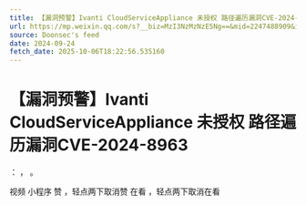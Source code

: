 ```yaml
---
title: 【漏洞预警】Ivanti CloudServiceAppliance 未授权 路径遍历漏洞CVE-2024-8963
url: https://mp.weixin.qq.com/s?__biz=MzI3NzMzNzE5Ng==&mid=2247488909&idx=1&sn=f75bdb706102963e90f97ff2d965bc38
source: Doonsec's feed
date: 2024-09-24
fetch_date: 2025-10-06T18:22:56.535160
---
```


# 【漏洞预警】Ivanti CloudServiceAppliance 未授权 路径遍历漏洞CVE-2024-8963

：
，
。

视频
小程序
赞
，轻点两下取消赞
在看
，轻点两下取消在看